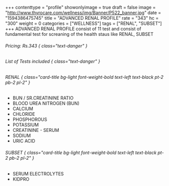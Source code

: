 +++
contenttype = "profile"
showonlyimage = true
draft = false
image = "http://www.thyrocare.com/wellness/img/Banner/P522_banner.jpg"
date = "1594386475745"
title = "ADVANCED RENAL PROFILE"
rate = "343"
hc = "300"
weight = 0
categories = ["WELLNESS"]
tags = ["RENAL", "SUBSET"]
+++
ADVANCED RENAL PROFILE consist of 11 test and consist of fundamental test for screaning of the health staus like RENAL, SUBSET
<!--more-->
###### Pricing: Rs.343 { class="text-danger" }

###### List of Tests included { class="text-danger" }

###### RENAL { class="card-title bg-light font-weight-bold text-left text-black pt-2 pb-2 pl-2" } 
* BUN / SR.CREATININE RATIO
* BLOOD UREA NITROGEN (BUN)
* CALCIUM
* CHLORIDE
* PHOSPHOROUS
* POTASSIUM
* CREATININE - SERUM
* SODIUM
* URIC ACID
###### SUBSET { class="card-title bg-light font-weight-bold text-left text-black pt-2 pb-2 pl-2" } 
* SERUM ELECTROLYTES
* KIDPRO
